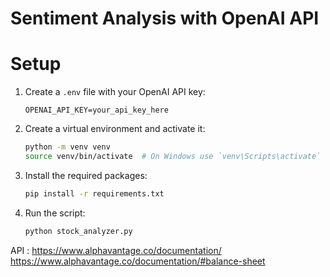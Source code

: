 # Sentiment Analysis with OpenAI API

# Setup

1. Create a `.env` file with your OpenAI API key:
   ```
   OPENAI_API_KEY=your_api_key_here
   ```

2. Create a virtual environment and activate it:
   ```bash
   python -m venv venv
   source venv/bin/activate  # On Windows use `venv\Scripts\activate`
   ```

3. Install the required packages:
   ```bash
   pip install -r requirements.txt
   ```

4. Run the script:
   ```bash
   python stock_analyzer.py
   ```

API : https://www.alphavantage.co/documentation/
https://www.alphavantage.co/documentation/#balance-sheet
